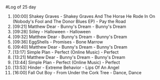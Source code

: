 #Log of 25 day

1. [00:00] Shakey Graves - Shakey Graves And The Horse He Rode In On (Nobody's Fool and The Donor Blues EP) - Pay the Road
1. [09:21] Matthew Dear - Bunny's Dream - Bunny's Dream
1. [09:28] Sóley - Halloween - Halloween
1. [09:32] Matthew Dear - Bunny's Dream - Bunny's Dream
1. [09:36] EggShells - Promises - Bone Marrow
1. [09:40] Matthew Dear - Bunny's Dream - Bunny's Dream
1. [13:17] Simple Plan - Perfect (Online Music) - Perfect
1. [13:21] Matthew Dear - Bunny's Dream - Bunny's Dream
1. [13:44] Simple Plan - Perfect (Online Music) - Perfect
1. [13:53] Hinder - Extreme Behavior - Lips Of An Angel
1. [16:00] Fall Out Boy - From Under the Cork Tree - Dance, Dance
